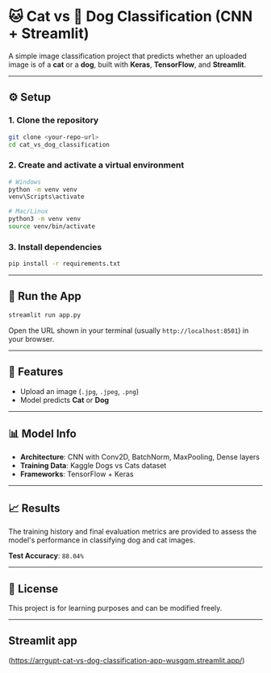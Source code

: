 # 🐱 Cat vs 🐶 Dog Classification (CNN + Streamlit)

A simple image classification project that predicts whether an uploaded image is of a **cat** or a **dog**, built with **Keras**, **TensorFlow**, and **Streamlit**.

---

## ⚙️ Setup

### 1. Clone the repository
```bash
git clone <your-repo-url>
cd cat_vs_dog_classification
```

### 2. Create and activate a virtual environment
```bash
# Windows
python -m venv venv
venv\Scripts\activate

# Mac/Linux
python3 -m venv venv
source venv/bin/activate
```

### 3. Install dependencies
```bash
pip install -r requirements.txt
```

---

## 🚀 Run the App
```bash
streamlit run app.py
```
Open the URL shown in your terminal (usually `http://localhost:8501`) in your browser.

---

## 📌 Features
- Upload an image (`.jpg`, `.jpeg`, `.png`)
- Model predicts **Cat** or **Dog**

---

## 📊 Model Info
- **Architecture**: CNN with Conv2D, BatchNorm, MaxPooling, Dense layers
- **Training Data**: Kaggle Dogs vs Cats dataset
- **Frameworks**: TensorFlow + Keras

---

## 📈 Results
The training history and final evaluation metrics are provided to assess the model's performance in classifying dog and cat images.

**Test Accuracy**: `88.04%`

---

## 📝 License
This project is for learning purposes and can be modified freely.

---

## Streamlit app
(https://arrgupt-cat-vs-dog-classification-app-wusgqm.streamlit.app/)